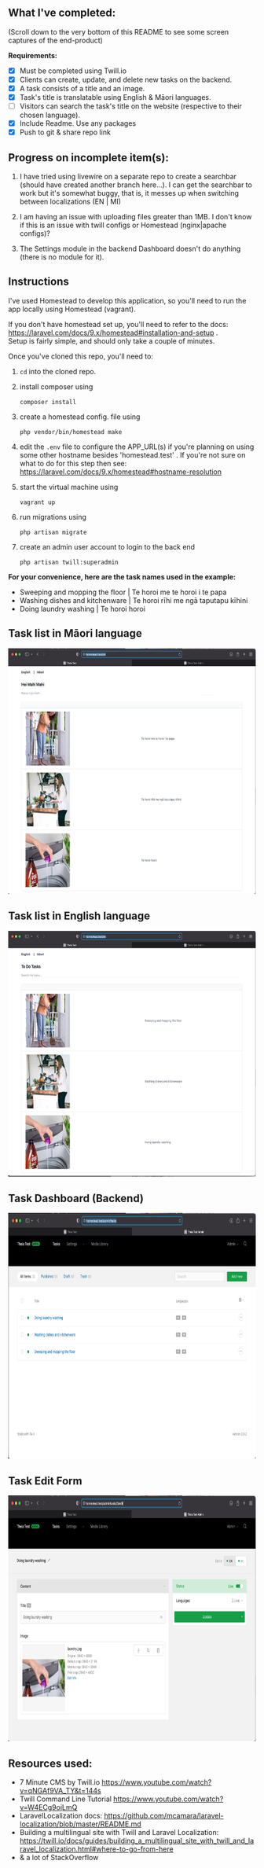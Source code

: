 
## What I've completed:

(Scroll down to the very bottom of this README to see some screen captures of the end-product)

**Requirements:**
- [x] Must be completed using Twill.io 
- [x] Clients can create, update, and delete new tasks on the backend.
- [x] A task consists of a title and an image.
- [x] Task's title is translatable using English & Māori languages.
- [ ] Visitors can search the task's title on the website (respective to their chosen language). 
- [x] Include Readme. Use any packages
- [x] Push to git & share repo link

## Progress on incomplete item(s):

1. I have tried using livewire on a separate repo to create a searchbar (should have created another branch here...). I can get the searchbar to work but it's somewhat buggy, that is, it messes up when switching between localizations (EN | MI)

2. I am having an issue with uploading files greater than 1MB. I don't know if this is an issue with twill configs or Homestead (nginx|apache configs)? 

3. The Settings module in the backend Dashboard doesn't do anything (there is no module for it).

## Instructions

I've used Homestead to develop this application, so you'll need to run the app locally using Homestead (vagrant).

If you don't have homestead set up, you'll need to refer to the docs: https://laravel.com/docs/9.x/homestead#installation-and-setup .    
Setup is fairly simple, and should only take a couple of minutes.

Once you've cloned this repo, you'll need to:

1. `cd` into the cloned repo.

2. install composer using
   ```
   composer install
   ```

3. create a homestead config. file using
   ```
   php vendor/bin/homestead make
   ```

4. edit the `.env` file to configure the APP_URL(s) if you're planning on using some other hostname besides 'homestead.test' .
   If you're not sure on what to do for this step then see: https://laravel.com/docs/9.x/homestead#hostname-resolution 

5. start the virtual machine using 
   ```
   vagrant up
   ```

6. run migrations using
    ```
    php artisan migrate
    ```

7. create an admin user account to login to the back end
    ```
    php artisan twill:superadmin
    ```
    
**For your convenience, here are the task names used in the example:**
- Sweeping and mopping the floor    |    Te horoi me te horoi i te papa
- Washing dishes and kitchenware    |    Te horoi rīhi me ngā taputapu kīhini
- Doing laundry washing    |    Te horoi horoi


    
 ## Task list in Māori language
<img src="https://github.com/notmalan/technical/blob/main/public/assets/screen_captures/tasks_mi.png" width="750" height="500">

## Task list in English language
<img src="https://github.com/notmalan/technical/blob/main/public/assets/screen_captures/tasks_en.png" width="750" height="500">

## Task Dashboard (Backend)
<img src="https://github.com/notmalan/technical/blob/main/public/assets/screen_captures/tasks.png" width="750" height="500">

## Task Edit Form
<img src="https://github.com/notmalan/technical/blob/main/public/assets/screen_captures/edit_task.png" width="750" height="500">


## Resources used:

- 7 Minute CMS by Twill.io https://www.youtube.com/watch?v=qNGAf9VA_TY&t=144s
- Twill Command Line Tutorial https://www.youtube.com/watch?v=W4ECg9ojLmQ
- LaravelLocalization docs:  https://github.com/mcamara/laravel-localization/blob/master/README.md
- Building a multilingual site with Twill and Laravel Localization: https://twill.io/docs/guides/building_a_multilingual_site_with_twill_and_laravel_localization.html#where-to-go-from-here
- & a lot of StackOverflow 





